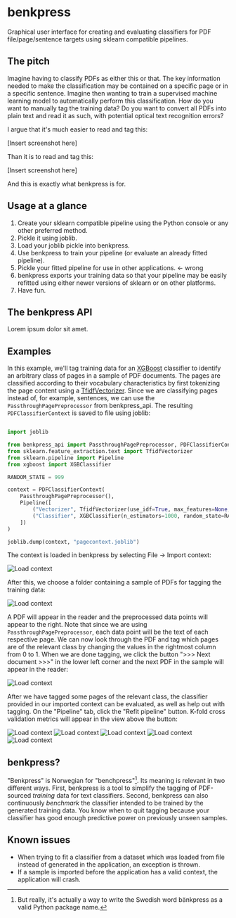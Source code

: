 # benkpress

Graphical user interface for creating and evaluating classifiers for PDF
file/page/sentence targets using sklearn compatible pipelines.


## The pitch

Imagine having to classify PDFs as either this or that. The key information needed to
make the classification may be contained on a specific page or in a specific sentence.
Imagine then wanting to train a supervised machine learning model to automatically
perform this classification. How do you want to manually tag the training data? Do
you want to convert all PDFs into plain text and read it as such, with potential
optical text recognition errors?

I argue that it's much easier to read and tag this:

[Insert screenshot here]

Than it is to read and tag this:

[Insert screenshot here]

And this is exactly what benkpress is for.


## Usage at a glance

1. Create your sklearn compatible pipeline using the Python console or any other preferred method.
2. Pickle it using joblib.
3. Load your joblib pickle into benkpress.
4. Use benkpress to train your pipeline (or evaluate an already fitted pipeline).
5. Pickle your fitted pipeline for use in other applications. <- wrong
6. benkpress exports your training data so that your pipeline may be easily refitted using either newer versions of sklearn or on other platforms.
7. Have fun.

## The benkpress API

Lorem ipsum dolor sit amet.

## Examples

In this example, we'll tag training data for an [XGBoost](https://github.com/dmlc/xgboost) classifier to identify an arbitrary class of pages
in a sample of PDF documents. The pages are classified according to their vocabulary characteristics by first tokenizing
the page content using a [TfidfVectorizer](https://scikit-learn.org/stable/modules/generated/sklearn.feature_extraction.text.TfidfVectorizer.html).
Since we are classifying pages instead of, for example, sentences, we can use the `PassthroughPagePreprocessor` from benkpress_api.
The resulting `PDFClassifierContext` is saved to file using joblib:


```python

import joblib

from benkpress_api import PassthroughPagePreprocessor, PDFClassifierContext
from sklearn.feature_extraction.text import TfidfVectorizer
from sklearn.pipeline import Pipeline
from xgboost import XGBClassifier

RANDOM_STATE = 999

context = PDFClassifierContext(
    PassthroughPagePreprocessor(),
    Pipeline([
        ("Vectorizer", TfidfVectorizer(use_idf=True, max_features=None, stop_words=None)),
        ("Classifier", XGBClassifier(n_estimators=1000, random_state=RANDOM_STATE))
    ])
)

joblib.dump(context, "pagecontext.joblib")


```

The context is loaded in benkpress by selecting File -> Import context:

![Load context](https://github.com/dennishedback/benkpress/raw/main/examples/import_context1.png)

After this, we choose a folder containing a sample of PDFs for tagging the training data:

![Load context](https://github.com/dennishedback/benkpress/raw/main/examples/import_context3.png)

A PDF will appear in the reader and the preprocessed data points will appear to the right.
Note that since we are using `PassthroughPagePreprocessor`, each data point will be the text of
each respective page. We can now look through the PDF and tag which pages are of the relevant class
by changing the values in the rightmost column from 0 to 1. When we are done tagging, we click the
button ">>> Next document >>>" in the lower left corner and the next PDF in the sample will appear
in the reader:

![Load context](https://github.com/dennishedback/benkpress/raw/main/examples/benkpress1.png)

After we have tagged some pages of the relevant class, the classifier provided in our
imported context can be evaluated, as well as help out with tagging. On the "Pipeline" tab,
click the "Refit pipeline" button. K-fold cross validation metrics will appear in the
view above the button:

![Load context](https://github.com/dennishedback/benkpress/raw/main/examples/benkpress2.png)
![Load context](https://github.com/dennishedback/benkpress/raw/main/examples/benkpress3.png)
![Load context](https://github.com/dennishedback/benkpress/raw/main/examples/benkpress4.png)
![Load context](https://github.com/dennishedback/benkpress/raw/main/examples/benkpress5.png)
![Load context](https://github.com/dennishedback/benkpress/raw/main/examples/benkpress6.png)

## benkpress?

"Benkpress" is Norwegian for "benchpress"[^1]. Its meaning is relevant in two different
ways. First, benkpress is a tool to simplify the tagging  of PDF-sourced *training*
data for text classifiers. Second, benkpress can also
continuously *benchmark* the classifier intended to be trained by the generated
training data. You know when to quit tagging because your classifier has good
enough predictive power on previously unseen samples.

[^1]: But really, it's actually a way to write the Swedish word bänkpress as a
valid Python package name.

## Known issues

- When trying to fit a classifier from a dataset which was loaded from file instead
  of generated in the application, an exception is thrown.
- If a sample is imported before the application has a valid context, the application
  will crash.


